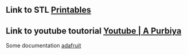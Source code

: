 Link to STL [Printables](https://www.printables.com/model/808996-macro-keyboard-keycaps-case)
-
Link to youtube toutorial [Youtube | A Purbiya](https://youtu.be/6nJol8lrq2c?si=T1Qkcj-9qTlx_jTa)
-
Some documentation [adafruit](https://docs.circuitpython.org/projects/hid/en/latest/)
